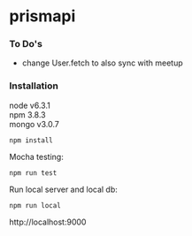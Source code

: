# prismapi

### To Do's

- change User.fetch to also sync with meetup

### Installation

node v6.3.1<br />
npm 3.8.3<br />
mongo v3.0.7<br />

```
npm install
```

Mocha testing:
```
npm run test
```

Run local server and local db:
```
npm run local
```

http://localhost:9000

